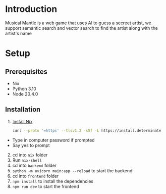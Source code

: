 # Introduction

Musical Mantle is a web game that uses AI to guess a secreet artist, we support semantic search and vector search to find the artist along with the artist's name

# Setup

## Prerequisites

-   Nix
-   Python 3.10
-   Node 20.4.0

## Installation

1. [Install Nix](https://zero-to-nix.com/start/install)
    <!-- markdownlint-disable MD013 -->
    ```sh
    curl --proto '=https' --tlsv1.2 -sSf -L https://install.determinate.systems/nix | sh -s -- install
    ```
    <!-- markdownlint-enable MD013 -->

-   Type in computer password if prompted
-   Say yes to prompt

2. cd into `nix` folder
3. Run `nix-shell`
4. cd into `backend` folder
5. `python -m uvicorn main:app --reload` to start the backend
6. cd into `frontend` folder
7. `npm install` to install the dependencies
8. `npm run dev` to start the frontend
